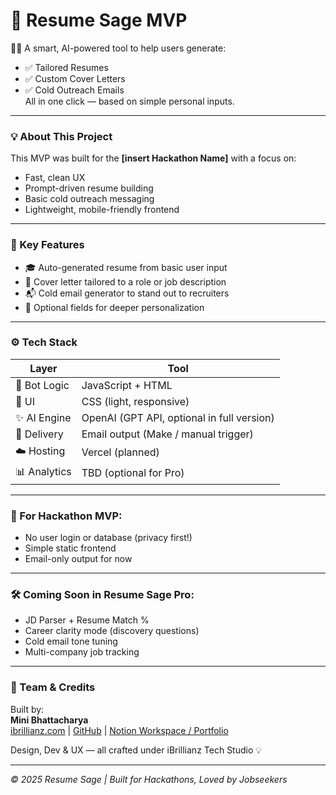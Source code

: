 # 🚀 Resume Sage MVP

👩‍💻 A smart, AI-powered tool to help users generate:
- ✅ Tailored Resumes
- ✅ Custom Cover Letters
- ✅ Cold Outreach Emails  
All in one click — based on simple personal inputs.

---

### 💡 About This Project

This MVP was built for the **[insert Hackathon Name]** with a focus on:
- Fast, clean UX
- Prompt-driven resume building
- Basic cold outreach messaging
- Lightweight, mobile-friendly frontend

---

### 🎯 Key Features
- 🎓 Auto-generated resume from basic user input
- 💌 Cover letter tailored to a role or job description
- 📬 Cold email generator to stand out to recruiters
- 🧠 Optional fields for deeper personalization

---

### ⚙️ Tech Stack
| Layer | Tool |
|-------|------|
| 💬 Bot Logic | JavaScript + HTML |
| 🎨 UI | CSS (light, responsive) |
| ✨ AI Engine | OpenAI (GPT API, optional in full version) |
| 📩 Delivery | Email output (Make / manual trigger) |
| ☁️ Hosting | Vercel (planned) |
| 📊 Analytics | TBD (optional for Pro) |

---

### 📌 For Hackathon MVP:
- No user login or database (privacy first!)
- Simple static frontend
- Email-only output for now

---

### 🛠 Coming Soon in Resume Sage Pro:
- JD Parser + Resume Match %
- Career clarity mode (discovery questions)
- Cold email tone tuning
- Multi-company job tracking

---

### 🤝 Team & Credits

Built by:  
**Mini Bhattacharya**  
[ibrillianz.com](https://ibrillianz.com) | [GitHub](https://github.com/ibrillianz) | [Notion Workspace / Portfolio](#)

Design, Dev & UX — all crafted under iBrillianz Tech Studio 💡

---

_© 2025 Resume Sage | Built for Hackathons, Loved by Jobseekers_
